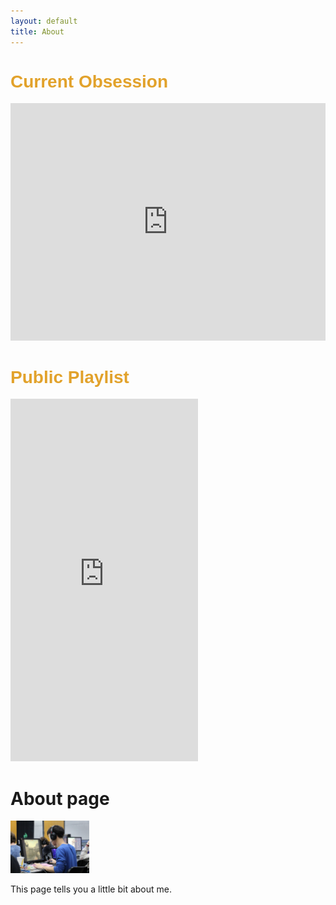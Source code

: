 ```yaml
---
layout: default
title: About
---
```

<div class="embed"> <h1 style="font-family: Arial, Helvetica, sans-serif; color:rgb(226, 162, 43)"> <b> Current Obsession </b> </h1>
<iframe src="https://open.spotify.com/embed/track/6b6VqmlXXyuHqa27DGIHBe" width="100%" height="380" frameBorder="0" allowtransparency="true" allow="encrypted-media"></iframe>
<h1 style="font-family: Arial, Helvetica, sans-serif; color:rgb(226, 162, 43)"> <b> Public Playlist </b> </h1>
<iframe src="https://open.spotify.com/embed/playlist/1LMHQSsiXkxztN9VXCarNF" width = "300px" height="580" frameBorder="0" allowtransparency="true" allow="encrypted-media"></iframe>
</div>

# About page



<img style="width: 25%" src='assets/images/andy.jpeg'>

This page tells you a little bit about me.


